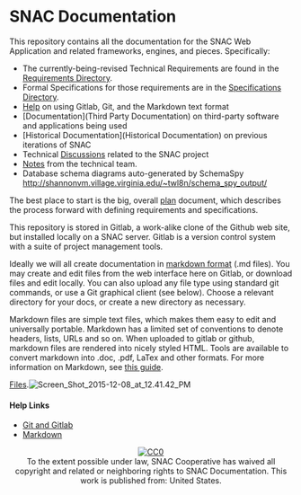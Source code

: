 # SNAC Documentation

This repository contains all the documentation for the SNAC Web Application and related frameworks, engines, and pieces.  Specifically:

* The currently-being-revised Technical Requirements are found in the [Requirements Directory](Requirements).  
* Formal Specifications for those requirements are in the [Specifications Directory](Specifications).
* [Help](Help) on using Gitlab, Git, and the Markdown text format
* [Documentation](Third Party Documentation) on third-party software and applications being used
* [Historical Documentation](Historical Documentation) on previous iterations of SNAC
* Technical [Discussions](Discussion) related to the SNAC project
* [Notes](Notes) from the technical team.
* Database schema diagrams auto-generated by SchemaSpy http://shannonvm.village.virginia.edu/~twl8n/schema_spy_output/

The best place to start is the big, overall [plan](plan.md) document, which describes the process forward with defining requirements and specifications.

This repository is stored in Gitlab, a work-alike clone of the Github web site, but installed locally on a SNAC server. Gitlab is a
version control system with a suite of project management tools.

Ideally we will all create documentation in [markdown format](http://daringfireball.net/projects/markdown/) (.md files). You may create and edit files from
the web interface here on Gitlab, or download files and edit locally. You can also upload any file type using
standard git commands, or use a Git graphical client (see below). Choose a relevant directory for your docs,
or create a new directory as necessary.  

Markdown files are simple text files, which makes them easy to edit and universally portable. Markdown has a
limited set of conventions to denote headers, lists, URLs and so on. When uploaded to gitlab or github,
markdown files are rendered into nicely styled HTML. Tools are available to convert markdown into .doc, .pdf,
LaTex and other formats. For more information on Markdown, see [this guide](Help/Markdown.md).

[Files](http://gitlab.iath.virginia.edu/snac/Documentation/tree/master).![Screen_Shot_2015-12-08_at_12.41.42_PM](http://gitlab.iath.virginia.edu/snac/Documentation/uploads/3f118da019479233820a3bbd6790f9fe/Screen_Shot_2015-12-08_at_12.41.42_PM.png)

#### Help Links

* [Git and Gitlab](Help/Git-and-Gitlab.md)
* [Markdown](Help/Markdown.md)

<p xmlns:dct="http://purl.org/dc/terms/" xmlns:vcard="http://www.w3.org/2001/vcard-rdf/3.0#" align="center">
  <a rel="license"
     href="http://creativecommons.org/publicdomain/zero/1.0/">
    <img src="http://i.creativecommons.org/p/zero/1.0/88x31.png" style="border-style: none;" alt="CC0" />
  </a>
  <br />
  To the extent possible under law,
  <span resource="[_:publisher]" rel="dct:publisher">
    <span property="dct:title">SNAC Cooperative</span></span>
  has waived all copyright and related or neighboring rights to
  <span property="dct:title">SNAC Documentation</span>.
This work is published from:
<span property="vcard:Country" datatype="dct:ISO3166"
      content="US" about="[_:publisher]">
  United States</span>.
</p>